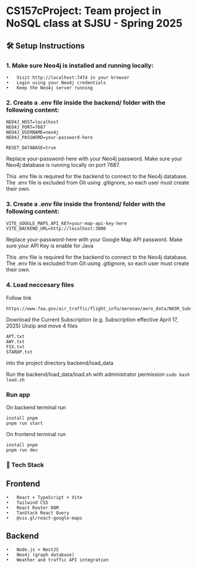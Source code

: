 # CS157cProject: Team project in NoSQL class at SJSU - Spring 2025

## 🛠️ Setup Instructions

### 1. Make sure Neo4j is installed and running locally:

    •	Visit http://localhost:7474 in your browser
    •	Login using your Neo4j credentials
    •	Keep the Neo4j server running

### 2. Create a .env file inside the backend/ folder with the following content:

```
NEO4J_HOST=localhost
NEO4J_PORT=7687
NEO4J_USERNAME=neo4j
NEO4J_PASSWORD=your-password-here

RESET_DATABASE=true
```

Replace your-password-here with your Neo4j password.
Make sure your Neo4j database is running locally on port 7687.

This .env file is required for the backend to connect to the Neo4j database.
The .env file is excluded from Git using .gitignore, so each user must create their own.

### 3. Create a .env file inside the frontend/ folder with the following content:

```
VITE_GOOGLE_MAPS_API_KEY=your-map-api-key-here
VITE_BACKEND_URL=http://localhost:3000
```

Replace your-password-here with your Google Map API password.
Make sure your API Key is enable for Java

This .env file is required for the backend to connect to the Neo4j database.
The .env file is excluded from Git using .gitignore, so each user must create their own.

### 4. Load neccesary files

Follow link

```
https://www.faa.gov/air_traffic/flight_info/aeronav/aero_data/NASR_Subscription/
```

Download the Current Subscription (e.g. Subscription effective April 17, 2025)
Unzip and move 4 files

```
APT.txt
AWY.txt
FIX.txt
STARDP.txt
```

into the project directory backend/load_data

Run the backend/load_data/load.sh with administrator permission
`sudo bash load.sh`

### Run app

On backend terminal run

```
install pnpm
pnpm run start
```

On frontend terminal run

```
install pnpm
pnpm run dev
```

### 🧰 Tech Stack

## Frontend

    •	React + TypeScript + Vite
    •	Tailwind CSS
    •	React Router DOM
    •	TanStack React Query
    •	@vis.gl/react-google-maps

## Backend

    •	Node.js + NestJS
    •	Neo4j (graph database)
    •	Weather and traffic API integration
